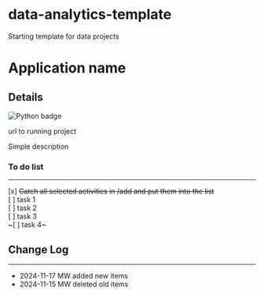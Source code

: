 # data-analytics-template

Starting template for data projects

# Application name

## Details

![Python badge](https://img.shields.io/badge/Python-3776AB?style=for-the-badge&logo=python&logoColor=white)

url to running project

Simple description

### To do list

---

[x] ~~Catch all selected activities in /add and put them into the list~~  
[ ] task 1  
[ ] task 2  
[ ] task 3  
~[ ] task 4~

## Change Log

---

- 2024-11-17 MW added new items
- 2024-11-15 MW deleted old items
